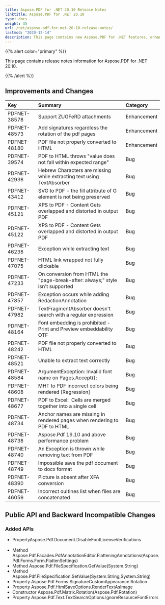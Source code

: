 ```yaml
---
title: Aspose.PDF for .NET 20.10 Release Notes
linktitle: Aspose.PDF for .NET 20.10
type: docs
weight: 35
url: /net/aspose-pdf-for-net-20-10-release-notes/
lastmod: "2020-12-14"
description: This page contains new Aspose.PDF for .NET features, enhancement, and bug fixes in 2020, version 20.10. 
---
```


{{% alert color="primary" %}}

This page contains release notes information for Aspose.PDF for .NET 20.10.

{{% /alert %}}

## Improvements and Changes

|**Key**|**Summary**|**Category**|
| :- | :- | :- |
|PDFNET-38578|Support ZUGFeRD attachments|Enhancement|
|PDFNET-48573|Add signatures regardless the rotation of the pdf pages|Enhancement|
|PDFNET-48180|PDF file not properly converted to HTML|Enhancement|
|PDFNET-39574 |PDF to HTML throws "value does not fall within expected range"|Bug|
|PDFNET-42938|Hebrew Characters are missing while extracting text using TextAbsorber|Bug|
|PDFNET-43412|SVG to PDF - the fill attribute of G element is not being preserved|Bug|
|PDFNET-45121|XPS to PDF - Content Gets overlapped and distorted in output PDF|Bug|
|PDFNET-45122|XPS to PDF - Content Gets overlapped and distorted in output PDF|Bug|
|PDFNET-46238|Exception while extracting text|Bug|
|PDFNET-47075|HTML link wrapped not fully clickable|Bug|
|PDFNET-47233|On conversion from HTML the "page-break-after: always;" style isn't supported|Bug|
|PDFNET-47857|Exception occurs while adding RedactionAnnotation|Bug|
|PDFNET-47982|TextFragmentAbsorber doesn't search with a regular expression|Bug|
|PDFNET-48164|Font embedding is prohibited - Print and Preview embeddability OTF|Bug|
|PDFNET-48242|PDF file not properly converted to HTML|Bug|
|PDFNET-48521|Unable to extract text correctly|Bug|
|PDFNET-48584|ArgumentException: Invalid font name on Pages.Accept();|Bug|
|PDFNET-48608|MHT to PDF incorrect colors being rendered [Regression]|Bug|
|PDFNET-48677|PDF to Excel:  Cells are merged together into a single cell|Bug|
|PDFNET-48734|Anchor names are missing in rendered pages when rendering to PDF to HTML|Bug|
|PDFNET-48738|Aspose.Pdf 19.10 and above performance problem|Bug|
|PDFNET-48740|An Exception is thrown while removing text from PDF|Bug|
|PDFNET-48749|Impossible save the pdf document to docx format|Bug|
|PDFNET-48390|Picture is absent after XFA conversion|Bug|
|PDFNET-46059|Incorrect oultines list when files are concatenated|Bug|


## Public API and Backward Incompatible Changes 

### Added APIs 

* PropertyAspose.Pdf.Document.DisableFontLicenseVerifications                                
* Method Aspose.Pdf.Facades.PdfAnnotationEditor.FlatteningAnnotations(Aspose.Pdf.Forms.Form.FlattenSettings)
* Method Aspose.Pdf.FileSpecification.GetValue(System.String)
* Method Aspose.Pdf.FileSpecification.SetValue(System.String,System.String)
* Property Aspose.Pdf.Forms.SignatureCustomAppearance.Rotation
* Property Aspose.Pdf.HtmlSaveOptions.RenderTextAsImage
* Constructor Aspose.Pdf.Matrix.Rotation(Aspose.Pdf.Rotation)
* Property Aspose.Pdf.Text.TextSearchOptions.IgnoreResourceFontErrors
